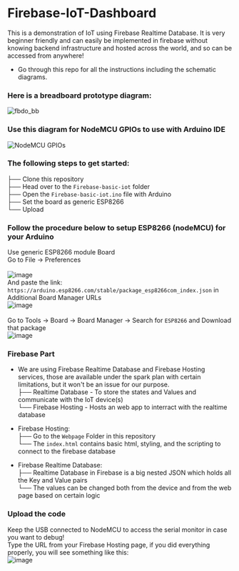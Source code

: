 # Firebase-IoT-Dashboard

This is a demonstration of IoT using Firebase Realtime Database.
It is very beginner friendly and can easily be implemented in firebase without knowing backend infrastructure and hosted across the world, and so can be accessed from anywhere!

* Go through this repo for all the instructions including the schematic diagrams.

### Here is a breadboard prototype diagram:
![fbdo_bb](https://user-images.githubusercontent.com/55695557/116693034-f39c3f00-a9da-11eb-859f-85daf065cf56.png)

### Use this diagram for NodeMCU GPIOs to use with Arduino IDE
![NodeMCU GPIOs](https://user-images.githubusercontent.com/55695557/105572448-2bad3980-5d7d-11eb-80c7-3420dcf9717b.png)

### The following steps to get started:
 ├── Clone this repository <br>
 ├── Head over to the `Firebase-basic-iot` folder <br>
 ├── Open the `Firebase-basic-iot.ino` file with Arduino <br>
 ├── Set the board as generic ESP8266 <br>
 └── Upload <br>

 ### Follow the procedure below to setup ESP8266 (nodeMCU) for your Arduino
Use generic ESP8266 module Board
<br> Go to File -> Preferences <br> <br>
![image](https://user-images.githubusercontent.com/55695557/105572502-8777c280-5d7d-11eb-8e78-e0c0d0c96d9d.png) <br>
And paste the link: `https://arduino.esp8266.com/stable/package_esp8266com_index.json` in Additional Board Manager URLs <br>
![image](https://user-images.githubusercontent.com/55695557/105572519-a413fa80-5d7d-11eb-8d8a-53d593645f51.png) <br>
<br> Go to Tools -> Board -> Board Manager -> Search for `ESP8266` and Download that package <br>
![image](https://user-images.githubusercontent.com/55695557/105572665-8e530500-5d7e-11eb-88f6-ac3942e6513b.png) <br>

### Firebase Part
* We are using Firebase Realtime Database and Firebase Hosting services, those are available under the spark plan with certain limitations, but it won't be an issue for our purpose. <br>
├── Realtime Database - To store the states and Values and communicate with the IoT device(s)<br>
└── Firebase Hosting - Hosts an web app to interract with the realtime database<br>

* Firebase Hosting:<br>
├── Go to the `Webpage` Folder in this repository <br>
└── The `index.html` contains basic html, styling, and the scripting to connect to the firebase database <br>
* Firebase Realtime Database: <br>
├── Realtime Database in Firebase is a big nested JSON which holds all the Key and Value pairs <br>
└── The values can be changed both from the device and from the web page based on certain logic <br>

### Upload the code
Keep the USB connected to NodeMCU to access the serial monitor in case you want to debug! <br>
Type the URL from your Firebase Hosting page, if you did everything properly, you will see something like this: <br>
![image](https://user-images.githubusercontent.com/55695557/116693694-e7fd4800-a9db-11eb-90ce-ed2155b34553.png)